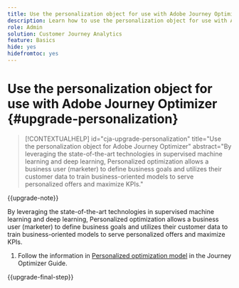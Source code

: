 ```yaml
---
title: Use the personalization object for use with Adobe Journey Optimizer
description: Learn how to use the personalization object for use with Adobe Journey Optimizer
role: Admin
solution: Customer Journey Analytics
feature: Basics
hide: yes
hidefromtoc: yes
---
```

# Use the personalization object for use with Adobe Journey Optimizer {#upgrade-personalization}

<!-- markdownlint-disable MD034 -->

>[!CONTEXTUALHELP]
>id="cja-upgrade-personalization"
>title="Use the personalization object for Adobe Journey Optimizer"
>abstract="By leveraging the state-of-the-art technologies in supervised machine learning and deep learning, Personalized optimization allows a business user (marketer) to define business goals and utilizes their customer data to train business-oriented models to serve personalized offers and maximize KPIs."

<!-- markdownlint-enable MD034 -->

{{upgrade-note}}

By leveraging the state-of-the-art technologies in supervised machine learning and deep learning, Personalized optimization allows a business user (marketer) to define business goals and utilizes their customer data to train business-oriented models to serve personalized offers and maximize KPIs.

1. Follow the information in [Personalized optimization model](https://experienceleague.adobe.com/en/docs/journey-optimizer/using/decisioning/offer-decisioning/rankings/ai-models/personalized-optimization-model) in the Journey Optimizer Guide.

{{upgrade-final-step}}

<!--

The result of the personalization object ends up in a dataset. The result of experimentation. When a customer has used AA with Target, that ends up in a complete different space than when they're migrating to CJA and they're going to use CJA with Adobe Target. 

Target was the old way of setting up an A/B test or experimentation. Then ensuring the results of those tests in Target ended up in AA for reporting. Now if you're using Target, instead of saying that you want the data in Target, you can now select CJA as your reporting source for an Adobe Target activity. So if a customer is doing this in AA and they want to move to CJA, ...

If a customer has AJO, and is using Offers in AJO, then they can set up offers, and that also creates datasets in Platform... But that's not relevant with upgrade, exactly.



Questions we need to answer:

1. How do we determine the personalization criteria (Red for user A and blue for User B)

1. What do we implement on the site to determine the red / blue object?


2 ways we can do it:

Manually rendering content or Automatically rendering content. 


## Manual implementation of the Web SDK


## Mobile SDK implementation 





## Tags

-->

